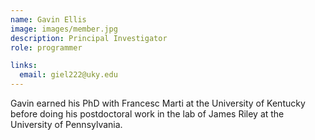 ```yaml
---
name: Gavin Ellis
image: images/member.jpg
description: Principal Investigator
role: programmer

links:
  email: giel222@uky.edu
---
```


Gavin earned his PhD with Francesc Marti at the University of Kentucky before doing his postdoctoral work in the lab of James Riley at the University of Pennsylvania.
